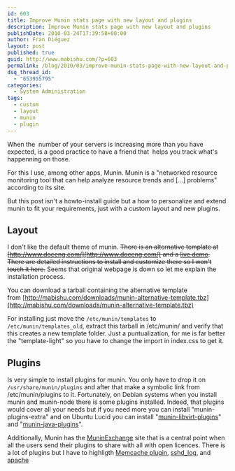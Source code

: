 ```yaml
---
id: 603
title: Improve Munin stats page with new layout and plugins
description: Improve Munin stats page with new layout and plugins
publishDate: 2010-03-24T17:39:58+00:00
author: Fran Diéguez
layout: post
published: true
guid: http://www.mabishu.com/?p=603
permalink: /blog/2010/03/improve-munin-stats-page-with-new-layout-and-plugins/
dsq_thread_id:
  - "653955795"
categories:
  - System Administration
tags:
  - custom
  - layout
  - munin
  - plugin
---
```

When the  number of your servers is increasing more than you have expected, is a good practice to have a friend that  helps you track what's happenning on those.

For this I use, among other apps, Munin. Munin is a "networked resource monitoring tool that can help analyze resource trends and [...] problems" according to its site.

But this post isn't a howto-install guide but a how to personalize and extend munin to fit your requirements, just with a custom layout and new plugins.

## Layout

I don't like the default theme of munin. <span style="text-decoration: line-through;">There is an alternative template at [http://www.doeeng.com/](http://www.doeeng.com/) and a [live demo](http://www.doeeng.com/). There are detailed instructions to install and customize there so I won't touch it here.</span> Seems that original webpage is down so let me explain the installation process.

You can download a tarball containing the alternative template from [http://mabishu.com/downloads/munin-alternative-template.tbz](http://mabishu.com/downloads/munin-alternative-template.tbz)

For installing just move the `/etc/munin/templates` to `/etc/munin/templates_old`, extract this tarball in /etc/munin/ and verify that this creates a new template folder. Just a puntualization, for me is far better the "template-light" so you have to change the import in index.css to get it.

## Plugins

Is very simple to install plugins for munin. You only have to drop it on `/usr/share/munin/plugins` and after that make a symbolic link from /etc/munin/plugins to it. Fortunately, on Debian systems when you install munin and munin-node there is  some plugins installed. Indeed, that plugins would cover all your needs but if you need more you can install "munin-plugins-extra" and on Ubuntu Lucid you can install "[munin-libvirt-plugins](http://packages.ubuntu.com/lucid/munin-libvirt-plugins)"
and "[munin-java-plugins](http://packages.ubuntu.com/lucid/munin-libvirt-plugins)".

Additionally, Munin has
the [MuninExchange](http://muninexchange.projects.linpro.no) site that is a central point when all the users send their plugins to share with all with open licences. There is a lot of plugins but I have to highligth [Memcache plugin](http://muninexchange.projects.linpro.no/?search=&cid=7&os%5B4%5D=on&os%5B7%5D=on&os%5B3%5D=on&os%5B2%5D=on&os%5B5%5D=on&os%5B8%5D=on&os%5B1%5D=on&os%5B6%5D=on), [sshd\_log](http://code.google.com/p/monitordatasink/source/browse/trunk/plugins/sshd_log.sh?spec=svn84&r=84), and
[apache](http://muninexchange.projects.linpro.no/?search=&cid=1&os%5B4%5D=on&os%5B7%5D=on&os%5B3%5D=on&os%5B2%5D=on&os%5B5%5D=on&os%5B8%5D=on&os%5B1%5D=on&os%5B6%5D=on)
